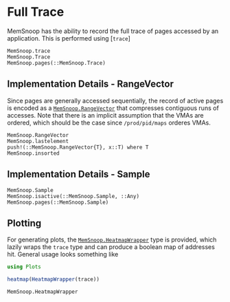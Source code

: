 # Full Trace

MemSnoop has the ability to record the full trace of pages accessed by an application. This
is performed using [`trace`]

```@docs
MemSnoop.trace
MemSnoop.Trace
MemSnoop.pages(::MemSnoop.Trace)
```

## Implementation Details - RangeVector

Since pages are generally accessed sequentially, the record of active pages is encoded as
a [`MemSnoop.RangeVector`](@ref) that compresses contiguous runs of accesses. Note that 
there is an implicit assumption that the VMAs are ordered, which should be the case since 
`/prod/pid/maps` orderes VMAs.

```@docs
MemSnoop.RangeVector
MemSnoop.lastelement
push!(::MemSnoop.RangeVector{T}, x::T) where T
MemSnoop.insorted
```

## Implementation Details - Sample

```@docs
MemSnoop.Sample
MemSnoop.isactive(::MemSnoop.Sample, ::Any)
MemSnoop.pages(::MemSnoop.Sample)
```

## Plotting

For generating plots, the [`MemSnoop.HeatmapWrapper`](@ref) type is provided, which lazily 
wraps the `trace` type and can produce a boolean map of addresses hit. General usage looks 
something like

```julia
using Plots

heatmap(HeatmapWrapper(trace))
```

```@docs
MemSnoop.HeatmapWrapper
```
